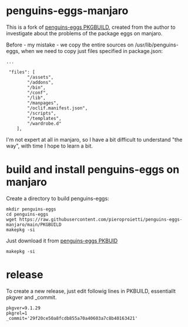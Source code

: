 # penguins-eggs-manjaro

This is a fork of [penguins-eggs PKGBUILD](https://gitlab.manjaro.org/packages/community/penguins-eggs), created from the author 
to investigate about the problems of the package eggs on manjaro.

Before - my mistake - we copy the entire sources on /usr/lib/penguins-eggs, when we need to copy just files specified
in package.json:

```
...

 "files": [
        "/assets",
        "/addons",
        "/bin",
        "/conf",
        "/lib",
        "/manpages",
        "/oclif.manifest.json",
        "/scripts",
        "/templates",
        "/wardrobe.d"
    ],
```

I'm not expert at all in manjaro, so I have a bit difficult to understand "the way", with time I hope to learn a bit.


# build and install penguins-eggs on manjaro
Create a directory to build penguins-eggs:
```
mkdir penguins-eggs
cd penguins-eggs
wget https://raw.githubusercontent.com/pieroproietti/penguins-eggs-manjaro/main/PKGBUILD
makepkg -si
```

Just download it from [penguins-eggs PKBUID](https://raw.githubusercontent.com/pieroproietti/penguins-eggs-manjaro/main/PKGBUILD) 


```makepkg -si```


# release
To create a new release, just edit followig lines in PKBUILD, essentiallt pkgver and _commit.

```
pkgver=9.1.29
pkgrel=1
_commit='29f20ce50a8fcdb855a70a40603a7c8b40163421'
```
